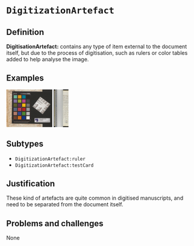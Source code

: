 # `DigitizationArtefact`

## Definition

**DigitisationArtefact:** contains any type of item external to the document itself, but due to the process of digitisation, such as rulers or color tables added to help analyse the image.

## Examples

<img src="Berlin_Stabi_Darmst_2m_1660.jpg" height="100px">
<img src="BGE_cl0269_bindingRulerS.png" height="100px">

## Subtypes

* `DigitizationArtefact:ruler`
* `DigitizationArtefact:testCard`

## Justification

These kind of artefacts are quite common in digitised manuscripts, and need to be separated from the document itself.

## Problems and challenges

None
